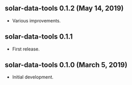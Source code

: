 ## solar-data-tools 0.1.2 (May 14, 2019) ##

* Various improvements.

## solar-data-tools 0.1.1 ##

* First release.

## solar-data-tools 0.1.0 (March 5, 2019) ##

* Initial development.